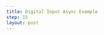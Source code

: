 ```yaml
---
title: Digital Input Async Example
step: 15
layout: post
---
```


<script src='https://gist.github.com/madhephaestus/3acdf5cf6031d6839fbd.js'></script>